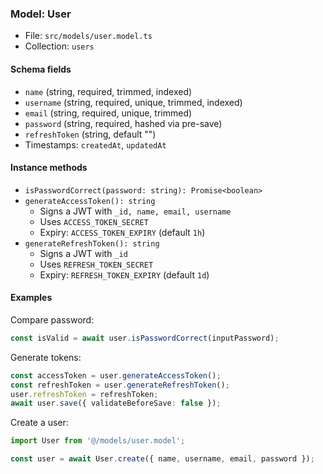### Model: User

- File: `src/models/user.model.ts`
- Collection: `users`

#### Schema fields

- `name` (string, required, trimmed, indexed)
- `username` (string, required, unique, trimmed, indexed)
- `email` (string, required, unique, trimmed)
- `password` (string, required, hashed via pre-save)
- `refreshToken` (string, default "")
- Timestamps: `createdAt`, `updatedAt`

#### Instance methods

- `isPasswordCorrect(password: string): Promise<boolean>`
- `generateAccessToken(): string`
  - Signs a JWT with `_id, name, email, username`
  - Uses `ACCESS_TOKEN_SECRET`
  - Expiry: `ACCESS_TOKEN_EXPIRY` (default `1h`)
- `generateRefreshToken(): string`
  - Signs a JWT with `_id`
  - Uses `REFRESH_TOKEN_SECRET`
  - Expiry: `REFRESH_TOKEN_EXPIRY` (default `1d`)

#### Examples

Compare password:
```ts
const isValid = await user.isPasswordCorrect(inputPassword);
```

Generate tokens:
```ts
const accessToken = user.generateAccessToken();
const refreshToken = user.generateRefreshToken();
user.refreshToken = refreshToken;
await user.save({ validateBeforeSave: false });
```

Create a user:
```ts
import User from '@/models/user.model';

const user = await User.create({ name, username, email, password });
```